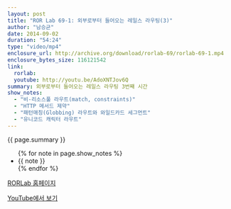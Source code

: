 ```yaml
---
layout: post
title: "ROR Lab 69-1: 외부로부터 들어오는 레일스 라우팅(3)"
author: "남승균"
date: 2014-09-02
duration: "54:24"
type: "video/mp4"
enclosure_url: http://archive.org/download/rorlab-69/rorlab-69-1.mp4
enclosure_bytes_size: 116121542
link:
  rorlab: 
  youtube: http://youtu.be/AdoXNTJov6Q
summary: 외부로부터 들어오는 레일스 라우팅 3번째 시간
show_notes: 
  - "비-리소스풀 라우트(match, constraints)"
  - "HTTP 메서드 제약"
  - "패턴매칭(Globbing) 라우트와 와일드카드 세그먼트"
  - "유니코드 캐릭터 라우트"
---
```


<p>
{{ page.summary }}
<br/>
</p>

<p>
  <ul>
    {% for note in page.show_notes %}
      <li>
        {{ note }}
      </li>
    {% endfor %}
  </ul>
</p>

<p><a href="http://rorlab.org" rel="nofollow">RORLab 홈페이지</a></p>

<p><a href="{{ page.link.youtube }}" rel="nofollow">YouTube에서 보기</a></p>
